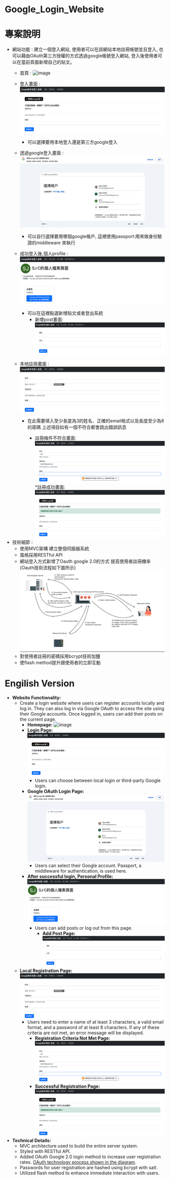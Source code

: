 # Google_Login_Website

# 專案說明
* 網站功能 : 建立一個登入網站, 使用者可以在該網站本地註冊帳號並且登入, 也可以藉由OAuth第三方授權的方式透過google帳號登入網站, 登入後使用者可以在當前頁面新增自己的貼文。
  * 首頁 : ![image]()
  * 登入畫面 : ![image](https://github.com/nickchen111/Google_Login_Website/blob/main/img/%E7%99%BB%E5%85%A5%E7%95%AB%E9%9D%A2.png)
    * 可以選擇要用本地登入還是第三方google登入
  * 透過google登入畫面 : ![image](https://github.com/nickchen111/Google_Login_Website/blob/main/img/%E9%BB%9E%E9%81%B8%E9%80%8F%E9%81%8Egoogle%E7%99%BB%E5%85%A5%E7%95%AB%E9%9D%A2.png)
    * 可以自行選擇要用哪個google帳戶, 這裡使用passport:用來做身份驗證的middleware 來執行
   
  * 成功登入後,個人profile : ![image](https://github.com/nickchen111/Google_Login_Website/blob/main/img/%E6%88%90%E5%8A%9F%E7%99%BB%E5%85%A5%E7%95%AB%E9%9D%A2profile.png)
    * 可以在這裡點選新增貼文或者登出系統
      * 新增post畫面: ![image](https://github.com/nickchen111/Google_Login_Website/blob/main/img/%E6%96%B0%E5%A2%9Epost%E7%95%AB%E9%9D%A2.png)
  * 本地註冊畫面 : ![image](https://github.com/nickchen111/Google_Login_Website/blob/main/img/%E8%A8%BB%E5%86%8A%E7%95%AB%E9%9D%A2.png)
    * 在此需要填入至少長度為3的姓名、正確的email格式以及長度至少為8的密碼 上述項目如有一個不符合都會跳出錯誤訊息
   
      * 註冊條件不符合畫面: ![image](https://github.com/nickchen111/Google_Login_Website/blob/main/img/%E8%A8%BB%E5%86%8A%E6%99%82%E4%B8%8D%E7%AC%A6%E5%90%88%E6%A2%9D%E4%BB%B6%E5%8A%9F%E8%83%BD.png)
      *註冊成功畫面: ![image](https://github.com/nickchen111/Google_Login_Website/blob/main/img/%E6%88%90%E5%8A%9F%E8%A8%BB%E5%86%8A.png)
* 技術細節 :
  * 使用MVC架構 建立整個伺服器系統
  * 風格採用RESTful API
  * 網站登入方式新增了Oauth google 2.0的方式 提高使用者註冊機率 (Oauth技術流程如下圖所示)
    ![image](https://github.com/nickchen111/Google_Login_Website/blob/main/img/Oauth%E6%B5%81%E7%A8%8B%E5%9C%96.png)
  * 對使用者註冊的密碼採用bcrypt技術加鹽
  * 使flash method提升跟使用者的立即互動

# Engilish Version
* **Website Functionality:**
  * Create a login website where users can register accounts locally and log in. They can also log in via Google OAuth to access the site using their Google accounts. Once logged in, users can add their posts on the current page.
    * **Homepage:** ![image]()
    * **Login Page:** ![image](https://github.com/nickchen111/Google_Login_Website/blob/main/img/%E7%99%BB%E5%85%A5%E7%95%AB%E9%9D%A2.png)
      * Users can choose between local login or third-party Google login.
    * **Google OAuth Login Page:** ![image](https://github.com/nickchen111/Google_Login_Website/blob/main/img/%E9%BB%9E%E9%81%B8%E9%80%8F%E9%81%8Egoogle%E7%99%BB%E5%85%A5%E7%95%AB%E9%9D%A2.png)
      * Users can select their Google account. Passport, a middleware for authentication, is used here.
    * **After successful login, Personal Profile:** ![image](https://github.com/nickchen111/Google_Login_Website/blob/main/img/%E6%88%90%E5%8A%9F%E7%99%BB%E5%85%A5%E7%95%AB%E9%9D%A2profile.png)
      * Users can add posts or log out from this page.
        * **Add Post Page:** ![image](https://github.com/nickchen111/Google_Login_Website/blob/main/img/%E6%96%B0%E5%A2%9Epost%E7%95%AB%E9%9D%A2.png)
  * **Local Registration Page:** ![image](https://github.com/nickchen111/Google_Login_Website/blob/main/img/%E8%A8%BB%E5%86%8A%E7%95%AB%E9%9D%A2.png)
    * Users need to enter a name of at least 3 characters, a valid email format, and a password of at least 8 characters. If any of these criteria are not met, an error message will be displayed.
      * **Registration Criteria Not Met Page:** ![image](https://github.com/nickchen111/Google_Login_Website/blob/main/img/%E8%A8%BB%E5%86%8A%E6%99%82%E4%B8%8D%E7%AC%A6%E5%90%88%E6%A2%9D%E4%BB%B6%E5%8A%9F%E8%83%BD.png)
      * **Successful Registration Page:** ![image](https://github.com/nickchen111/Google_Login_Website/blob/main/img/%E6%88%90%E5%8A%9F%E8%A8%BB%E5%86%8A.png)
* **Technical Details:**
  * MVC architecture used to build the entire server system.
  * Styled with RESTful API.
  * Added OAuth Google 2.0 login method to increase user registration rates. [OAuth technology process shown in the diagram](https://github.com/nickchen111/Google_Login_Website/blob/main/img/Oauth%E6%B5%81%E7%A8%8B%E5%9C%96.png).
  * Passwords for user registration are hashed using bcrypt with salt.
  * Utilized flash method to enhance immediate interaction with users.

